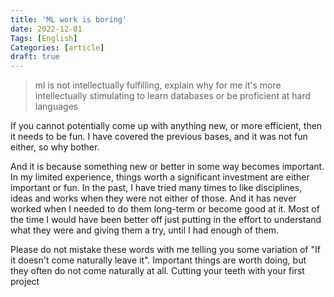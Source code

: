 ```yaml
---
title: 'ML work is boring'
date: 2022-12-01
Tags: [English]
Categories: [article]
draft: true
---
```


> ml is not intellectually fulfilling, explain why for me it's more intellectually stimulating to learn databases or be proficient at hard languages

If you cannot potentially come up with anything new, or more efficient, then it needs to be fun. I have covered the previous bases, and it was not fun either, so why bother.

And it is because something new or better in some way becomes important. In my limited experience, things worth a significant investment are either important or fun. 
In the past, I have tried many times to like disciplines, ideas and works when they were not either of those. And it has never worked when I needed to do them long-term or become good at it.
Most of the time I would have been better off just putting in the effort to understand what they were and giving them a try, until I had enough of them.

Please do not mistake these words with me telling you some variation of "If it doesn't come naturally leave it". 
Important things are worth doing, but they often do not come naturally at all. 
Cutting your teeth with your first project











